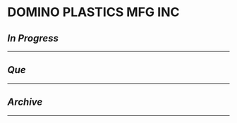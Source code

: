 # DOMINO PLASTICS MFG INC

## *In Progress*

--------------------

## *Que*

-----------------------------------
## *Archive*

-----------------------------------
